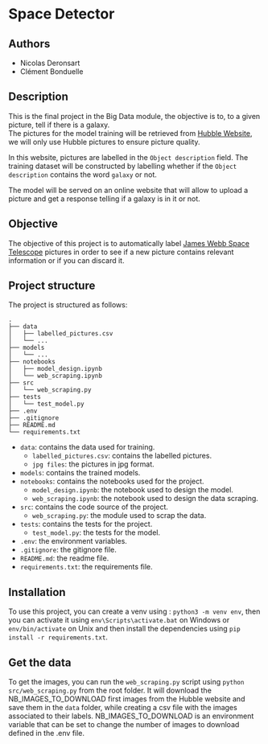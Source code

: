 # Space Detector

## Authors

- Nicolas Deronsart
- Clément Bonduelle

## Description

This is the final project in the Big Data module, the objective is to, to a given picture, tell if there is a galaxy.\
The pictures for the model training will be retrieved from [Hubble Website](https://esahubble.org/images/), we will only use Hubble pictures to ensure picture quality.

In this website, pictures are labelled in the `Object description` field. The training dataset will be constructed by labelling whether if the `Object description` contains the word `galaxy` or not.

The model will be served on an online website that will allow to upload a picture and get a response telling if a galaxy is in it or not.

## Objective

The objective of this project is to automatically label [James Webb Space Telescope](https://en.wikipedia.org/wiki/James_Webb_Space_Telescope) pictures in order to see if a new picture contains relevant information or if you can discard it.

## Project structure

The project is structured as follows:

```
.
├── data
│   ├── labelled_pictures.csv
│   └── ...
├── models
│   └── ...
├── notebooks
│   ├── model_design.ipynb
│   └── web_scraping.ipynb
├── src
│   └── web_scraping.py
├── tests
│   └── test_model.py
├── .env
├── .gitignore
├── README.md
└── requirements.txt
```

- `data`: contains the data used for training.
    - `labelled_pictures.csv`: contains the labelled pictures.
    - `jpg files`: the pictures in jpg format.
- `models`: contains the trained models.
- `notebooks`: contains the notebooks used for the project.
    - `model_design.ipynb`: the notebook used to design the model.
    - `web_scraping.ipynb`: the notebook used to design the data scraping.
- `src`: contains the code source of the project.
    - `web_scraping.py`: the module used to scrap the data.
- `tests`: contains the tests for the project.
    - `test_model.py`: the tests for the model.
- `.env`: the environment variables.
- `.gitignore`: the gitignore file.
- `README.md`: the readme file.
- `requirements.txt`: the requirements file.

## Installation

To use this project, you can create a venv using : `python3 -m venv env`, then you can activate it using `env\Scripts\activate.bat` on Windows or `env/bin/activate` on Unix and then install the dependencies using `pip install -r requirements.txt`.

## Get the data

To get the images, you can run the `web_scraping.py` script using `python src/web_scraping.py` from the root folder. It will download the NB_IMAGES_TO_DOWNLOAD first images from the Hubble website and save them in the `data` folder, while creating a csv file with the images associated to their labels. NB_IMAGES_TO_DOWNLOAD is an environment variable that can be set to change the number of images to download defined in the .env file.
